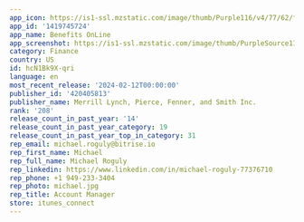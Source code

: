 ```yaml
---
app_icon: https://is1-ssl.mzstatic.com/image/thumb/Purple116/v4/77/62/f2/7762f2b2-dc84-c6e4-2a9a-05f7ed24a849/BOLAppIcon-1x_U007emarketing-0-7-0-0-85-220.png/1024x1024bb.png
app_id: '1419745724'
app_name: Benefits OnLine
app_screenshot: https://is1-ssl.mzstatic.com/image/thumb/PurpleSource116/v4/1a/18/30/1a18305e-e135-9a1f-1173-30720ee1326b/df02f9c0-0604-47c1-83a3-10a7c676a2d3_iphone-BO-overview.png/1242x2688bb.png
category: Finance
country: US
id: hcN1Bk9X-qri
language: en
most_recent_release: '2024-02-12T00:00:00'
publisher_id: '420405813'
publisher_name: Merrill Lynch, Pierce, Fenner, and Smith Inc.
rank: '208'
release_count_in_past_year: '14'
release_count_in_past_year_category: 19
release_count_in_past_year_top_in_category: 31
rep_email: michael.roguly@bitrise.io
rep_first_name: Michael
rep_full_name: Michael Roguly
rep_linkedin: https://www.linkedin.com/in/michael-roguly-77376710
rep_phone: +1 949-233-3404
rep_photo: michael.jpg
rep_title: Account Manager
store: itunes_connect
---
```

